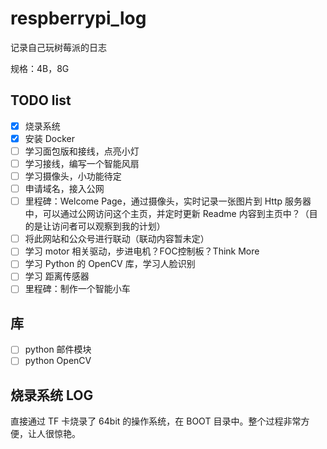# respberrypi_log
记录自己玩树莓派的日志

规格：4B，8G

## TODO list
- [x] 烧录系统
- [x] 安装 Docker
- [ ] 学习面包版和接线，点亮小灯
- [ ] 学习接线，编写一个智能风扇
- [ ] 学习摄像头，小功能待定
- [ ] 申请域名，接入公网
- [ ] 里程碑：Welcome Page，通过摄像头，实时记录一张图片到 Http 服务器中，可以通过公网访问这个主页，并定时更新 Readme 内容到主页中？（目的是让访问者可以观察到我的计划）
- [ ] 将此网站和公众号进行联动（联动内容暂未定）
- [ ] 学习 motor 相关驱动，步进电机？FOC控制板？Think More
- [ ] 学习 Python 的 OpenCV 库，学习人脸识别
- [ ] 学习 距离传感器
- [ ] 里程碑：制作一个智能小车
 
## 库
- [ ] python 邮件模块
- [ ] python OpenCV

## 烧录系统 LOG
直接通过 TF 卡烧录了 64bit 的操作系统，在 BOOT 目录中。整个过程非常方便，让人很惊艳。

